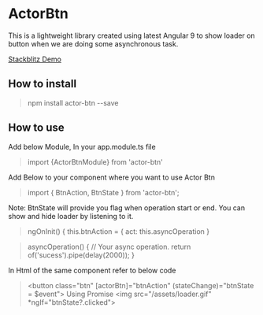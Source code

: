 # ActorBtn

This is a lightweight library created using latest Angular 9 to show loader on button when
we are doing some asynchronous task.

[Stackblitz Demo](https://stackblitz.com/edit/actor-btn)

## How to install

> npm install actor-btn --save 

## How to use

Add below Module, In your app.module.ts file

> import {ActorBtnModule} from 'actor-btn'

Add Below to your component where you want to use Actor Btn

> import { BtnAction, BtnState } from 'actor-btn';

Note: BtnState will provide you flag when operation start or end. You can show and hide loader by listening to it.

> ngOnInit() {
    this.btnAction = {
      act: this.asyncOperation
    }

> asyncOperation() {
    // Your async operation.
    return of('sucess').pipe(delay(2000));
}

In Html of the same component refer to below code

> <button class="btn" [actorBtn]="btnAction" (stateChange)="btnState = $event">
    <span>
      Using Promise
      <img src="/assets/loader.gif" *ngIf="btnState?.clicked">
    </span>
  </button>



